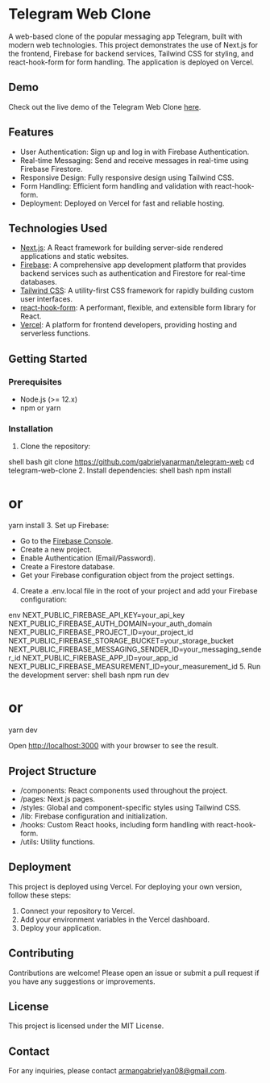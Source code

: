 # Telegram Web Clone

A web-based clone of the popular messaging app Telegram, built with modern web technologies. This project demonstrates the use of Next.js for the frontend, Firebase for backend services, Tailwind CSS for styling, and react-hook-form for form handling. The application is deployed on Vercel.

## Demo

Check out the live demo of the Telegram Web Clone [here](https://telegram-web-tan.vercel.app/).

## Features

- User Authentication: Sign up and log in with Firebase Authentication.
- Real-time Messaging: Send and receive messages in real-time using Firebase Firestore.
- Responsive Design: Fully responsive design using Tailwind CSS.
- Form Handling: Efficient form handling and validation with react-hook-form.
- Deployment: Deployed on Vercel for fast and reliable hosting.

## Technologies Used

- [Next.js](https://nextjs.org/): A React framework for building server-side rendered applications and static websites.
- [Firebase](https://firebase.google.com/): A comprehensive app development platform that provides backend services such as authentication and Firestore for real-time databases.
- [Tailwind CSS](https://tailwindcss.com/): A utility-first CSS framework for rapidly building custom user interfaces.
- [react-hook-form](https://react-hook-form.com/): A performant, flexible, and extensible form library for React.
- [Vercel](https://vercel.com/): A platform for frontend developers, providing hosting and serverless functions.

## Getting Started

### Prerequisites

- Node.js (>= 12.x)
- npm or yarn

### Installation

1. Clone the repository:

shell
bash
   git clone https://github.com/gabrielyanarman/telegram-web
   cd telegram-web-clone
2. Install dependencies:
   shell
bash
   npm install
   # or
   yarn install
3. Set up Firebase:
   - Go to the [Firebase Console](https://console.firebase.google.com/).
   - Create a new project.
   - Enable Authentication (Email/Password).
   - Create a Firestore database.
   - Get your Firebase configuration object from the project settings.

4. Create a .env.local file in the root of your project and add your Firebase configuration:
   
env
   NEXT_PUBLIC_FIREBASE_API_KEY=your_api_key
   NEXT_PUBLIC_FIREBASE_AUTH_DOMAIN=your_auth_domain
   NEXT_PUBLIC_FIREBASE_PROJECT_ID=your_project_id
   NEXT_PUBLIC_FIREBASE_STORAGE_BUCKET=your_storage_bucket
   NEXT_PUBLIC_FIREBASE_MESSAGING_SENDER_ID=your_messaging_sender_id
   NEXT_PUBLIC_FIREBASE_APP_ID=your_app_id
   NEXT_PUBLIC_FIREBASE_MEASUREMENT_ID=your_measurement_id
5. Run the development server:
   shell
bash
   npm run dev
   # or
   yarn dev

Open [http://localhost:3000](http://localhost:3000) with your browser to see the result.

## Project Structure

- /components: React components used throughout the project.
- /pages: Next.js pages.
- /styles: Global and component-specific styles using Tailwind CSS.
- /lib: Firebase configuration and initialization.
- /hooks: Custom React hooks, including form handling with react-hook-form.
- /utils: Utility functions.

## Deployment

This project is deployed using Vercel. For deploying your own version, follow these steps:

1. Connect your repository to Vercel.
2. Add your environment variables in the Vercel dashboard.
3. Deploy your application.

## Contributing

Contributions are welcome! Please open an issue or submit a pull request if you have any suggestions or improvements.

## License

This project is licensed under the MIT License.

## Contact

For any inquiries, please contact [armangabrielyan08@gmail.com](mailto:armangabrielyan08@gmail.com).
